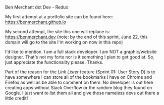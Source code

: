 Ben Merchant dot Dev - Redux

My first attempt at a portfolio site can be found here: https://benmerchant.github.io

My second attempt, the site this one will replace is: https://benmerchant.dev (note: by the end of this sprint, June 22, this domain will go to the site I'm working on now in this repo)

I'd like to mention. I am a full stack developer. I am NOT a graphic/website designer. That's not my forte nor is it something I plan to get good at. So, just appreciate the functionality please. Thanks.

Part of the reason for the *Link Lister* feature (Sprint 01: User Story D) is to have somewhere I can store all of the bookmarks I have on Chrome and Firefox as well as be able to comment on them. No developer is out here creating apps without Stack Overflow or the random blog they found on Google. I just want to list them all and give those nameless devs out there a little credit!
